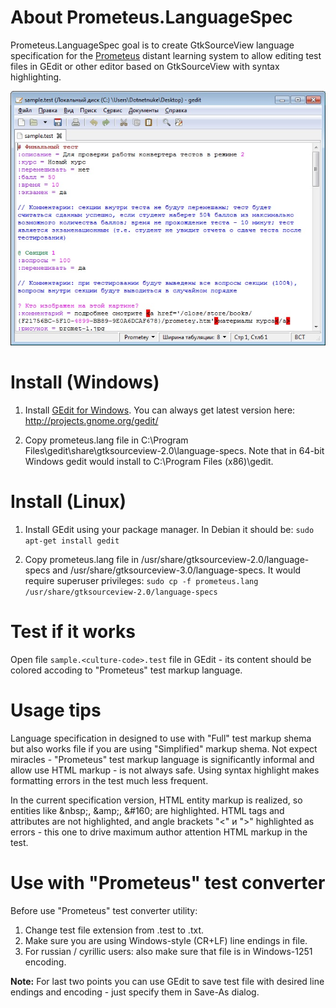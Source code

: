 # About Prometeus.LanguageSpec

Prometeus.LanguageSpec goal is to create GtkSourceView language specification for the [Prometeus](http://www.prometeus.ru/) distant learning system to allow editing test files in GEdit or other editor based on GtkSourceView with syntax highlighting.

![Screenshot](https://raw.githubusercontent.com/roman-yagodin/Prometeus.LanguageSpec/master/images/screenshot_01.jpg "Using Prometeus language spec in GEdit for Windows")

# Install (Windows)

1. Install [GEdit for Windows](http://ftp.gnome.org/pub/GNOME/binaries/win32/gedit/2.30/gedit-setup-2.30.1-1.exe). You can always get latest version here: http://projects.gnome.org/gedit/

2. Copy prometeus.lang file in C:\Program Files\gedit\share\gtksourceview-2.0\language-specs. Note that in 64-bit Windows gedit would install to C:\Program Files (x86)\gedit.

# Install (Linux)

1. Install GEdit using your package manager. In Debian it should be: `sudo apt-get install gedit` 

2. Copy prometeus.lang file in /usr/share/gtksourceview-2.0/language-specs and /usr/share/gtksourceview-3.0/language-specs. It would require superuser privileges: `sudo cp -f prometeus.lang /usr/share/gtksourceview-2.0/language-specs`

# Test if it works

Open file `sample.<culture-code>.test` file in GEdit - its content should be colored accoding to "Prometeus" test markup language.
 
# Usage tips

Language specification in designed to use with "Full" test markup shema but also works file if you are using "Simplified" markup shema. Not expect miracles - "Prometeus" test markup language is significantly informal and allow use HTML markup - is not always safe. Using syntax highlight makes formatting errors in the test much less frequent.

In the current specification version, HTML entity markup is realized, so entities like &amp;nbsp;, &amp;amp;, &amp;#160; are highlighted. HTML tags and attributes are not highlighted, and angle brackets "<" и ">" highlighted as errors - this one to drive maximum author attention HTML markup in the test.

# Use with "Prometeus" test converter

Before use "Prometeus" test converter utility:

1. Change test file extension from .test to .txt. 
2. Make sure you are using Windows-style (CR+LF) line endings in file. 
3. For russian / cyrillic users: also make sure that file is in Windows-1251 encoding.

**Note:** For last two points you can use GEdit to save test file with desired line endings and encoding - just specify them in Save-As dialog.
